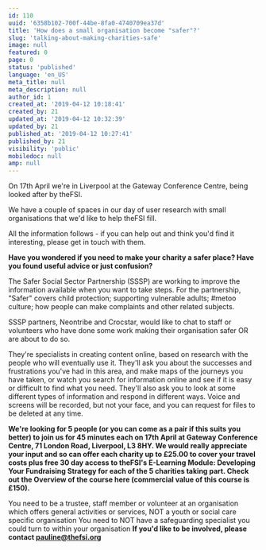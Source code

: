 ```yaml
---
id: 110
uuid: '6358b102-700f-44be-8fa0-4740709ea37d'
title: 'How does a small organisation become "safer"?'
slug: 'talking-about-making-charities-safe'
image: null
featured: 0
page: 0
status: 'published'
language: 'en_US'
meta_title: null
meta_description: null
author_id: 1
created_at: '2019-04-12 10:18:41'
created_by: 21
updated_at: '2019-04-12 10:32:39'
updated_by: 21
published_at: '2019-04-12 10:27:41'
published_by: 21
visibility: 'public'
mobiledoc: null
amp: null
---
```


On 17th April we're in Liverpool at the Gateway Conference Centre, being looked after by theFSI.

We have a couple of spaces in our day of user research with small organisations that we'd like to help theFSI fill.

All the information follows - if you can help out and think you'd find it interesting, please get in touch with them.

**Have you wondered if you need to make your charity a safer place? Have you found useful advice or just confusion?**

The Safer Social Sector Partnership (SSSP) are working to improve the information available when you want to take steps. For the partnership, "Safer" covers child protection; supporting vulnerable adults; #metoo culture; how people can make complaints and other related subjects.

SSSP partners, Neontribe and Crocstar, would like to chat to staff or volunteers who have done some work making their organisation safer OR are about to do so.

They're specialists in creating content online, based on research with the people who will eventually use it. They'll ask you about the successes and frustrations you've had in this area, and make maps of the journeys you have taken, or watch you search for information online and see if it is easy or difficult to find what you need. They'll also ask you to look at some different types of information and respond in different ways. Voice and screens will be recorded, but not your face, and you can request for files to be deleted at any time.

**We're looking for 5 people (or you can come as a pair if this suits you better) to join us for 45 minutes each on 17th April at Gateway Conference Centre, 71 London Road, Liverpool, L3 8HY. We would really appreciate your input and so can offer each charity up to £25.00 to cover your travel costs plus free 30 day access to theFSI's E-Learning Module: Developing Your Fundraising Strategy for each of the 5 charities taking part. Check out the Overview of the course here (commercial value of this course is £150).**

You need to be a trustee, staff member or volunteer at an organisation which offers general activities or services, NOT a youth or social care specific organisation
You need to NOT have a safeguarding specialist you could turn to within your organisation
**If you'd like to be involved, please contact pauline@thefsi.org**
